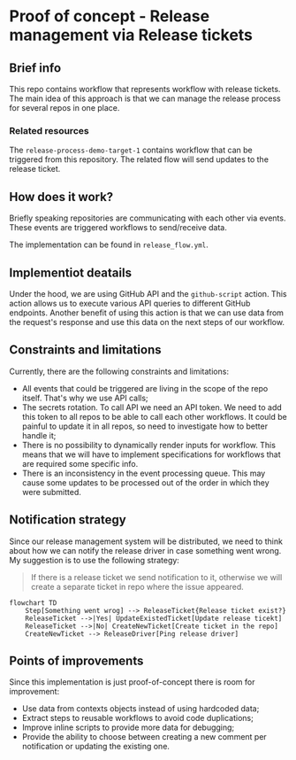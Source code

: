 # Proof of concept - Release management via Release tickets

## Brief info
This repo contains workflow that represents workflow with release tickets. The main idea of this approach is that we can manage the release process for several repos in one place.

### Related resources

The `release-process-demo-target-1` contains workflow that can be triggered from this repository. The related flow will send updates to the release ticket. 

## How does it work?
Briefly speaking repositories are communicating with each other via events. These events are triggered workflows to send/receive data.

The implementation can be found in `release_flow.yml`.

## Implementiot deatails

Under the hood, we are using GitHub API and the `github-script` action. This action allows us to execute various API queries to different GitHub endpoints. Another benefit of using this action is that we can use data from the request's response and use this data on the next steps of our workflow.

## Constraints and limitations

Currently, there are the following constraints and limitations:

- All events that could be triggered are living in the scope of the repo itself. That's why we use API calls;
- The secrets rotation. To call API we need an API token. We need to add this token to all repos to be able to call each other workflows. It could be painful to update it in all repos, so need to investigate how to better handle it;
- There is no possibility to dynamically render inputs for workflow. This means that we will have to implement specifications for workflows that are required some specific info.
- There is an inconsistency in the event processing queue. This may cause some updates to be processed out of the order in which they were submitted.

## Notification strategy

Since our release management system will be distributed, we need to think about how we can notify the release driver in case something went wrong. My suggestion is to use the following strategy:

> If there is a release ticket we send notification to it, otherwise we will create a separate ticket in repo where the issue appeared.

```mermaid
flowchart TD
    Step[Something went wrog] --> ReleaseTicket{Release ticket exist?}
    ReleaseTicket -->|Yes| UpdateExistedTicket[Update release ticekt]
    ReleaseTicket -->|No| CreateNewTicket[Create ticket in the repo]
    CreateNewTicket --> ReleaseDriver[Ping release driver]

```

## Points of improvements

Since this implementation is just proof-of-concept there is room for improvement:
- Use data from contexts objects instead of using hardcoded data;
- Extract steps to reusable workflows to avoid code duplications;
- Improve inline scripts to provide more data for debugging;
- Provide the ability to choose between creating a new comment per notification or updating the existing one.
